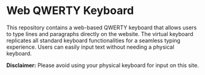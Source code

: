 # Web QWERTY Keyboard

This repository contains a web-based QWERTY keyboard that allows users to type lines and paragraphs directly on the website. The virtual keyboard replicates all standard keyboard functionalities for a seamless typing experience. Users can easily input text without needing a physical keyboard.

**Disclaimer:** Please avoid using your physical keyboard for input on this site.





